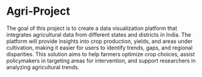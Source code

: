 # Agri-Project
The goal of this project is to create a data visualization platform that integrates agricultural data from different states and districts in India. The platform will provide insights into crop production, yields, and areas under cultivation, making it easier for users to identify trends, gaps, and regional disparities.
This solution aims to help farmers optimize crop choices, assist policymakers in targeting areas for intervention, and support researchers in analyzing agricultural trends.
